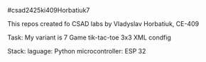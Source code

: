 #csad2425ki409Horbatiuk7

This repos created fo CSAD labs by Vladyslav Horbatiuk, CE-409

Task:
My variant is 7 
Game tik-tac-toe 3x3
XML condfig

Stack:
laguage: Python
microcontroller: ESP 32
